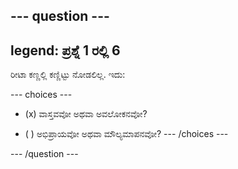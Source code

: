 --- question ---
---
legend: ಪ್ರಶ್ನೆ 1 ರಲ್ಲಿ 6
---

ರೀಟಾ ಕಣ್ಣಲ್ಲಿ ಕಣ್ಣಿಟ್ಟು ನೋಡಲಿಲ್ಲ. ಇದು:

--- choices ---
- (x) ವಾಸ್ತವವೋ ಅಥವಾ ಅವಲೋಕನವೋ?

- ( ) ಅಭಿಪ್ರಾಯವೋ ಅಥವಾ ಮೌಲ್ಯಮಾಪನವೋ? --- /choices ---

--- /question ---
